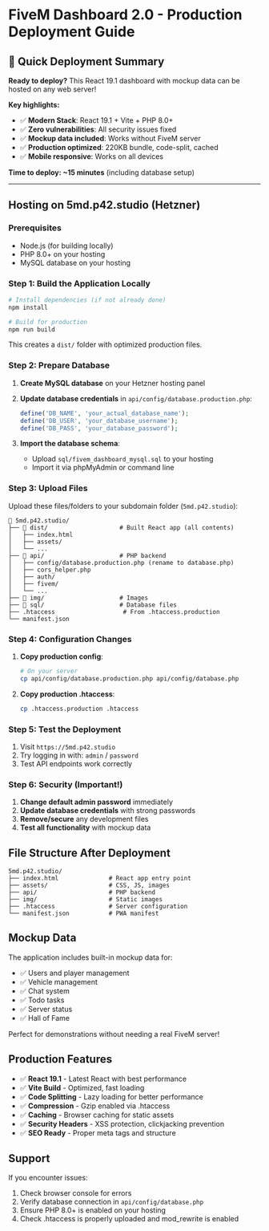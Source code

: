 # FiveM Dashboard 2.0 - Production Deployment Guide

## 🚀 Quick Deployment Summary

**Ready to deploy?** This React 19.1 dashboard with mockup data can be hosted on any web server!

**Key highlights:**

- ✅ **Modern Stack**: React 19.1 + Vite + PHP 8.0+
- ✅ **Zero vulnerabilities**: All security issues fixed
- ✅ **Mockup data included**: Works without FiveM server
- ✅ **Production optimized**: 220KB bundle, code-split, cached
- ✅ **Mobile responsive**: Works on all devices

**Time to deploy: ~15 minutes** (including database setup)

---

## Hosting on 5md.p42.studio (Hetzner)

### Prerequisites

- Node.js (for building locally)
- PHP 8.0+ on your hosting
- MySQL database on your hosting

### Step 1: Build the Application Locally

```bash
# Install dependencies (if not already done)
npm install

# Build for production
npm run build
```

This creates a `dist/` folder with optimized production files.

### Step 2: Prepare Database

1. **Create MySQL database** on your Hetzner hosting panel
2. **Update database credentials** in `api/config/database.production.php`:

   ```php
   define('DB_NAME', 'your_actual_database_name');
   define('DB_USER', 'your_database_username');
   define('DB_PASS', 'your_database_password');
   ```

3. **Import the database schema**:
   - Upload `sql/fivem_dashboard_mysql.sql` to your hosting
   - Import it via phpMyAdmin or command line

### Step 3: Upload Files

Upload these files/folders to your subdomain folder (`5md.p42.studio`):

```
📁 5md.p42.studio/
├── 📁 dist/                    # Built React app (all contents)
│   ├── index.html
│   ├── assets/
│   └── ...
├── 📁 api/                     # PHP backend
│   ├── config/database.production.php (rename to database.php)
│   ├── cors_helper.php
│   ├── auth/
│   ├── fivem/
│   └── ...
├── 📁 img/                     # Images
├── 📁 sql/                     # Database files
├── .htaccess                   # From .htaccess.production
└── manifest.json
```

### Step 4: Configuration Changes

1. **Copy production config**:

   ```bash
   # On your server
   cp api/config/database.production.php api/config/database.php
   ```

2. **Copy production .htaccess**:

   ```bash
   cp .htaccess.production .htaccess
   ```

### Step 5: Test the Deployment

1. Visit `https://5md.p42.studio`
2. Try logging in with: `admin` / `password`
3. Test API endpoints work correctly

### Step 6: Security (Important!)

1. **Change default admin password** immediately
2. **Update database credentials** with strong passwords
3. **Remove/secure** any development files
4. **Test all functionality** with mockup data

## File Structure After Deployment

```
5md.p42.studio/
├── index.html              # React app entry point
├── assets/                 # CSS, JS, images
├── api/                    # PHP backend
├── img/                    # Static images
├── .htaccess               # Server configuration
└── manifest.json           # PWA manifest
```

## Mockup Data

The application includes built-in mockup data for:

- ✅ Users and player management
- ✅ Vehicle management
- ✅ Chat system
- ✅ Todo tasks
- ✅ Server status
- ✅ Hall of Fame

Perfect for demonstrations without needing a real FiveM server!

## Production Features

- ✅ **React 19.1** - Latest React with best performance
- ✅ **Vite Build** - Optimized, fast loading
- ✅ **Code Splitting** - Lazy loading for better performance
- ✅ **Compression** - Gzip enabled via .htaccess
- ✅ **Caching** - Browser caching for static assets
- ✅ **Security Headers** - XSS protection, clickjacking prevention
- ✅ **SEO Ready** - Proper meta tags and structure

## Support

If you encounter issues:

1. Check browser console for errors
2. Verify database connection in `api/config/database.php`
3. Ensure PHP 8.0+ is enabled on your hosting
4. Check .htaccess is properly uploaded and mod_rewrite is enabled
